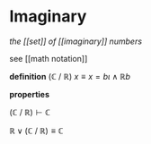# Imaginary

_the [[set]] of [[imaginary]] numbers_

see [[math notation]]

**definition** $(\mathbb C\ /\ \mathbb R)\ x \equiv x = b\iota \land \mathbb R b$

**properties**

$(\mathbb C\ /\ \mathbb R) \vdash \mathbb C$

$\mathbb R \lor (\mathbb C\ /\ \mathbb R) \equiv \mathbb C$

